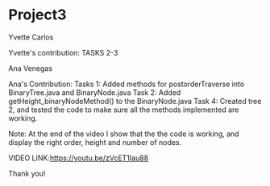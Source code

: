# Project3
 
 Yvette Carlos 

Yvette's contribution: TASKS 2-3

Ana Venegas

Ana's Contribution:
Tasks 1: Added methods for postorderTraverse into BinaryTree.java and BinaryNode.java
Task  2: Added getHeight_binaryNodeMethod() to the BinaryNode.java
Task  4: Created tree 2, and tested the code to make sure all the methods implemented are working.

Note: At the end of the video I show that the the code is working, and display the right order, height and number of nodes. 

VIDEO LINK:https://youtu.be/zVcET1Iau88

Thank you!







